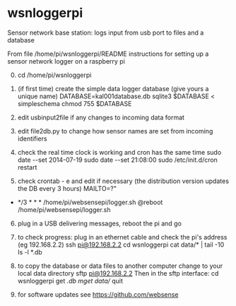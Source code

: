 wsnloggerpi
===========

Sensor network base station: logs input from usb port to files and a database

From file /home/pi/wsnloggerpi/README
instructions for setting up a sensor network logger on a raspberry pi

0. cd /home/pi/wsnloggerpi

1. (if first time) create the simple data logger database (give yours a unique name)
DATABASE=kal001database.db
sqlite3 $DATABASE < simpleschema
chmod 755 $DATABASE

2. edit usbinput2file if any changes to incoming data format
3. edit file2db.py to change how sensor names are set from incoming identifiers

4. check the real time clock is working and cron has the same time
sudo date --set 2014-07-19
sudo date --set 21:08:00
sudo /etc/init.d/cron restart

5. check crontab - e and edit if necessary (the distribution version updates the DB every 3 hours)
MAILTO=?"
* */3 * * *  /home/pi/websensepi/logger.sh
@reboot /home/pi/websensepi/logger.sh

6. plug in a USB delivering messages, reboot the pi and go

7. to check progress:
plug in an ethernet cable and check the pi's address (eg 192.168.2.2)
ssh pi@192.168.2.2
cd wsnloggerpi
cat data/* | tail -10
ls -l *.db

8. to copy the database or data files to another computer
change to your local data directory
sftp pi@192.168.2.2
Then in the sftp interface:
        cd wsnloggerpi
        get *.db
        mget data/*
        quit

9. for software updates see https://github.com/websense
